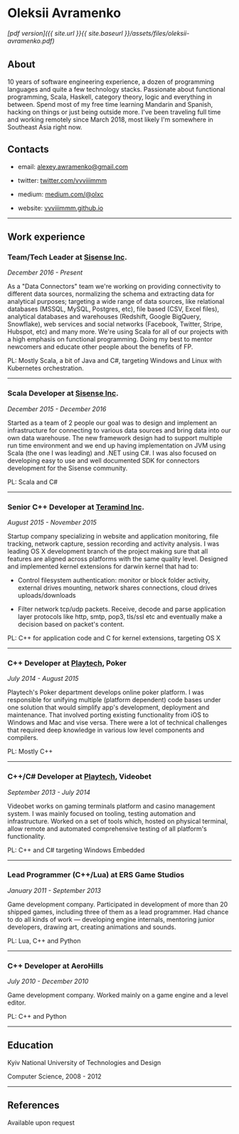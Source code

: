 # Oleksii Avramenko

###### [pdf version]({{ site.url }}{{ site.baseurl }}/assets/files/oleksii-avramenko.pdf)

## About

10 years of software engineering experience, a dozen of programming languages and quite a few technology stacks. Passionate about functional programming, Scala, Haskell, category theory, logic and everything in between. Spend most of my free time learning Mandarin and Spanish, hacking on things or just being outside more. I've been traveling full time and working remotely since March 2018, most likely I'm somewhere in Southeast Asia right now.

## Contacts

- email: [alexey.awramenko@gmail.com](mailto:alexey.awramenko@gmail.com)

- twitter: [twitter.com/vvviiimmm](https://twitter.com/vvviiimmm) 

- medium: [medium.com/@olxc](https://medium.com/@olxc)

- website: [vvviiimmm.github.io](https://vvviiimmm.github.io/)

---

## Work experience

### Team/Tech Leader at [Sisense Inc](https://www.sisense.com).

_December 2016 - Present_

As a "Data Connectors" team we're working on providing connectivity to different data sources, normalizing the schema and extracting data for analytical purposes; targeting a wide range of data sources, like relational databases (MSSQL, MySQL, Postgres, etc), file based (CSV, Excel files), analytical databases and warehouses (Redshift, Google BigQuery, Snowflake), web services and social networks (Facebook, Twitter, Stripe, Hubspot, etc) and many more. We're using Scala for all of our projects with a high emphasis on functional programming. Doing my best to mentor newcomers and educate other people about the benefits of FP.

PL: Mostly Scala, a bit of Java and C#, targeting Windows and Linux with Kubernetes orchestration.

---

### Scala Developer at [Sisense Inc](https://www.sisense.com).

_December 2015 - December 2016_

Started as a team of 2 people our goal was to design and implement an infrastructure for connecting to various data sources and bring data into our own data warehouse. The new framework design had to support multiple run time environment and we end up having implementation on JVM using Scala (the one I was leading) and .NET using C#. I was also focused on developing easy to use and well documented SDK for connectors development for the Sisense community.

PL: Scala and C#

---

### Senior C++ Developer at [Teramind Inc](https://www.teramind.co).

_August 2015 - November 2015_

Startup company specializing in website and application monitoring, file tracking, network capture, session recording and activity analysis. I was leading OS X development branch of the project making sure that all features are aligned across platforms with the same quality level. Designed and implemented kernel extensions for darwin kernel that had to:

- Control filesystem authentication: monitor or block folder activity, external drives mounting, network shares connections, cloud drives uploads/downloads

- Filter network tcp/udp packets. Receive, decode and parse application layer protocols like http, smtp, pop3, tls/ssl etc and eventually make a decision based on packet's content.

PL: C++ for application code and C for kernel extensions, targeting OS X

---

### C++ Developer at [Playtech](https://www.playtech.com), Poker

_July 2014 - August 2015_

Playtech's Poker department develops online poker platform. I was responsible for unifying multiple (platform dependent) code bases under one solution that would simplify app's development, deployment and maintenance. That involved porting existing functionality from iOS to Windows and Mac and vise versa. There were a lot of technical challenges that required deep knowledge in various low level components and compilers.

PL: Mostly C++

---

### C++/C# Developer at [Playtech](https://www.playtech.com), Videobet

_September 2013 - July 2014_

Videobet works on gaming terminals platform and casino management system. I was mainly focused on tooling, testing automation and infrastructure. Worked on a set of tools which, hosted on physical terminal, allow remote and automated comprehensive testing of all platform's functionality.

PL: C++ and C# targeting Windows Embedded

---

### Lead Programmer (C++/Lua) at ERS Game Studios

_January 2011 - September 2013_

Game development company. Participated in development of more than 20 shipped games, including three of them as a lead programmer. Had chance to do all kinds of work — developing engine internals, mentoring junior developers, drawing art, creating animations and sounds.

PL: Lua, C++ and Python

---

### C++ Developer at AeroHills

_July 2010 - December 2010_

Game development company. Worked mainly on a game engine and a level editor.

PL: C++ and Python

---

## Education
Kyiv National University of Technologies and Design 

Computer Science, 2008 - 2012

---

## References
Available upon request
